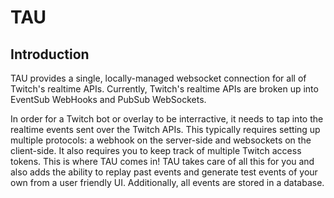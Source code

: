 # TAU

## Introduction
TAU provides a single, locally-managed websocket connection for all of Twitch's realtime APIs. Currently, Twitch's realtime APIs are broken up into EventSub WebHooks and PubSub WebSockets.

In order for a Twitch bot or overlay to be interractive, it needs to tap into the realtime events sent over the Twitch APIs. This typically requires setting up multiple protocols: a webhook on the server-side and websockets on the client-side. It also requires you to keep track of multiple Twitch access tokens. This is where TAU comes in! TAU takes care of all this for you and also adds the ability to replay past events and generate test events of your own from a user friendly UI. Additionally, all events are stored in a database.

